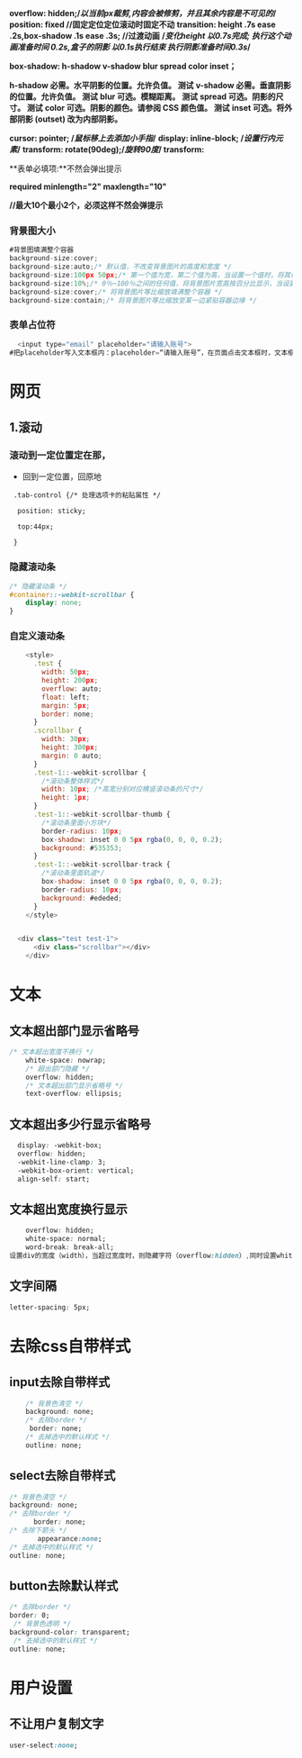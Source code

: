 **overflow: hidden;/*以当前px裁剪,内容会被修剪，并且其余内容是不可见的*/**
**position: fixed 	//固定定位定位滚动时固定不动**
**transition:  height .7s ease .2s,box-shadow .1s ease .3s;	//过渡动画**
**/*变化height 以0.7s完成; 执行这个动画准备时间 0.2s,盒子的阴影 以0.1s执行结束 执行阴影准备时间0.3s*/**

**box-shadow: h-shadow v-shadow blur spread color inset；**

**h-shadow	必需。水平阴影的位置。允许负值。	测试**
**v-shadow	必需。垂直阴影的位置。允许负值。	测试**
**blur	可选。模糊距离。	测试**
**spread	可选。阴影的尺寸。	测试**
**color	可选。阴影的颜色。请参阅 CSS 颜色值。	测试**
**inset	可选。将外部阴影 (outset) 改为内部阴影。**

**cursor: pointer;	/*鼠标移上去添加小手指*/**
 **display: inline-block; /*设置行内元素*/**
 **transform: rotate(90deg);/*旋转90度*/ transform:** 

**表单必填项:**不然会弹出提示

**required minlength="2" maxlength="10"**

**//最大10个最小2个，必须这样不然会弹提示**

### 背景图大小

```javascript
#背景图填满整个容器
background-size:cover;
background-size:auto;/* 默认值，不改变背景图片的高度和宽度 */
background-size:100px 50px;/* 第一个值为宽，第二个值为高，当设置一个值时，将其作为图片宽度来等比缩放 */
background-size:10%;/* 0％~100％之间的任何值，将背景图片宽高按百分比显示，当设置一个值的时候同也将其作为图片宽度来等比缩放 */
background-size:cover;/* 将背景图片等比缩放填满整个容器 */
background-size:contain;/* 将背景图片等比缩放至某一边紧贴容器边缘 */
```

### 表单占位符

```javascript
  <input type="email" placeholder="请输入账号">
#把placeholder写入文本框内：placeholder=“请输入账号”，在页面点击文本框时，文本框里显示“请输入账号“，当输入文字时，placeholder里的内容（请输入账号）隐藏（消失）
```







# 网页

## 1.滚动

### 滚动到一定位置定在那，

+ 回到一定位置，回原地

```
 .tab-control {/* 处理选项卡的粘贴属性 */

  position: sticky;

  top:44px;

 }
```

### 隐藏滚动条

```css
/* 隐藏滚动条 */
#container::-webkit-scrollbar {
    display: none;
}
```



### 自定义滚动条

```js
    <style>
      .test {
        width: 50px;
        height: 200px;
        overflow: auto;
        float: left;
        margin: 5px;
        border: none;
      }
      .scrollbar {
        width: 30px;
        height: 300px;
        margin: 0 auto;
      }
      .test-1::-webkit-scrollbar {
        /*滚动条整体样式*/
        width: 10px; /*高宽分别对应横竖滚动条的尺寸*/
        height: 1px;
      }
      .test-1::-webkit-scrollbar-thumb {
        /*滚动条里面小方块*/
        border-radius: 10px;
        box-shadow: inset 0 0 5px rgba(0, 0, 0, 0.2);
        background: #535353;
      }
      .test-1::-webkit-scrollbar-track {
        /*滚动条里面轨道*/
        box-shadow: inset 0 0 5px rgba(0, 0, 0, 0.2);
        border-radius: 10px;
        background: #ededed;
      }
    </style>


  <div class="test test-1">
      <div class="scrollbar"></div>
    </div>
```





# 文本



## 文本超出部门显示省略号



```css
/* 文本超出宽度不换行 */
    white-space: nowrap;
    /* 超出部门隐藏 */
    overflow: hidden;
    /* 文本超出部门显示省略号 */
    text-overflow: ellipsis;
```



## 文本超出多少行显示省略号



```css
  display: -webkit-box;
  overflow: hidden;
  -webkit-line-clamp: 3;
  -webkit-box-orient: vertical;
  align-self: start;
```



## 文本超出宽度换行显示

```css
    overflow: hidden;
    white-space: normal;
    word-break: break-all;
设置div的宽度（width），当超过宽度时，则隐藏字符（overflow:hidden）,同时设置white-space属性为normal，word-break属性为break-all，实现将字符强制性换行。
```



## 文字间隔

```css
letter-spacing: 5px;
```





# 去除css自带样式



## input去除自带样式

```css
    /* 背景色清空 */
    background: none;
    /* 去除border */
     border: none;
    /* 去掉选中的默认样式 */
    outline: none;
```





## select去除自带样式

```css
/* 背景色清空 */
background: none;
/* 去除border */
      border: none;
/* 去除下箭头 */
       appearance:none;
/* 去掉选中的默认样式 */
outline: none;

```



## button去除默认样式

```css
/* 去除border */
border: 0;
 /* 背景色透明 */
background-color: transparent;
 /* 去掉选中的默认样式 */
outline: none;
```



# 用户设置



## 不让用户复制文字

```css
user-select:none;
```



